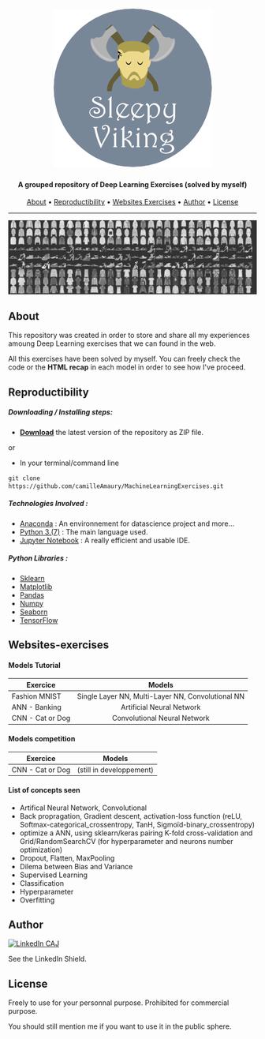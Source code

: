 <h1 align="center">
  <br>
  <a href="https://github.com/camilleAmaury/DeepLearningExercise.git"><img src="/images/sleepyviking.png" alt="Sleepy Viking"></a>
</h1>

<h4 align="center">A grouped repository of Deep Learning Exercises (solved by myself)</h4>

<span align="center"></span>
      
<p align="center">
  <a href="#about">About</a> •
  <a href="#reproductibility">Reproductibility</a> •
  <a href="#websites-exercises">Websites Exercises</a> •
  <a href="#author">Author</a> •
  <a href="#license">License</a>
</p>

---

[![Plots][product-screenshot]]()

## About

This repository was created in order to store and share all my experiences amoung Deep Learning exercises that we can found in the web.

All this exercises have been solved by myself. You can freely check the code or the **HTML recap** in each model in order to see how I've proceed.

## Reproductibility

##### Downloading / Installing steps:
* **[Download](https://github.com/camilleAmaury/DeepLearningExercise/archive/master.zip)** the latest version of the repository as ZIP file.

or

* In your terminal/command line
```
git clone https://github.com/camilleAmaury/MachineLearningExercises.git
```

##### Technologies Involved :

* [Anaconda](https://www.anaconda.com/) : An environnement for datascience project and more...
* [Python 3.(7)](https://www.python.org/) : The main language used.
* [Jupyter Notebook](https://jupyter.org/) : A really efficient and usable IDE.

##### Python Libraries :

* [Sklearn](https://scikit-learn.org/stable/)
* [Matplotlib](https://matplotlib.org/index.html)
* [Pandas](https://pandas.pydata.org/)
* [Numpy](https://numpy.org/)
* [Seaborn](https://seaborn.pydata.org/)
* [TensorFlow](https://www.tensorflow.org/)

## Websites-exercises

#### Models Tutorial

|    Exercice                 |      Models         |
| -------------------------- | :----------------:  |
| Fashion MNIST       | Single Layer NN, Multi-Layer NN, Convolutional NN |
| ANN - Banking       | Artificial Neural Network |
| CNN - Cat or Dog       | Convolutional Neural Network |

#### Models competition

|    Exercice                 |      Models         |
| -------------------------- | :----------------:  |
| CNN - Cat or Dog       | (still in developpement) |


#### List of concepts seen

* Artifical Neural Network, Convolutional
* Back propragation, Gradient descent, activation-loss function (reLU, Softmax-categorical_crossentropy, TanH, Sigmoïd-binary_crossentropy)
* optimize a ANN, using sklearn/keras pairing K-fold cross-validation and Grid/RandomSearchCV (for hyperparameter and neurons number optimization)
* Dropout, Flatten, MaxPooling
* Dilema between Bias and Variance
* Supervised Learning
* Classification
* Hyperparameter
* Overfitting

## Author

[![LinkedIn CAJ][linkedin-shield]][linkedin-url-1]


See the LinkedIn Shield.

## License

Freely to use for your personnal purpose. Prohibited for commercial purpose.

You should still mention me if you want to use it in the public sphere.


[linkedin-shield]: https://img.shields.io/badge/-LinkedIn-black.svg?style=flat-square&logo=linkedin&colorB=555
[linkedin-url-1]: https://www.linkedin.com/in/camille-amaury-juge/
[product-screenshot]: images/mnist.PNG